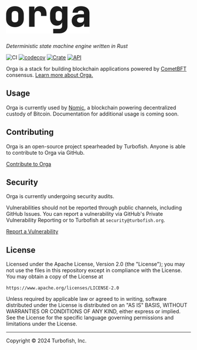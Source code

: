 <h1 align="left">
<picture>
  <source media="(prefers-color-scheme: dark)" srcset="./orga-dark.svg">
  <source media="(prefers-color-scheme: light)" srcset="./orga.svg">
  <img alt="orga" src="./orga.svg">
</picture>
</h1>

*Deterministic state machine engine written in Rust*

![CI](https://github.com/turbofish-org/orga/actions/workflows/ci.yml/badge.svg)
[![codecov](https://codecov.io/gh/turbofish-org/orga/branch/develop/graph/badge.svg?token=ZYA7B56825)](https://codecov.io/gh/turbofish-org/orga)
[![Crate](https://img.shields.io/crates/v/orga.svg)](https://crates.io/crates/orga)
[![API](https://docs.rs/orga/badge.svg)](https://docs.rs/orga)

Orga is a stack for building blockchain applications powered by [CometBFT](https://github.com/cometbft/cometbft) consensus. [Learn more about Orga.](https://turbofish.org/blog/orga)

## Usage

Orga is currently used by [Nomic](https://github.com/nomic-io/nomic), a blockchain powering decentralized custody of Bitcoin. Documentation for additional usage is coming soon.

## Contributing

Orga is an open-source project spearheaded by Turbofish. Anyone is able to contribute to Orga via GitHub.

[Contribute to Orga](https://github.com/turbofish-io/orga/contribute)

## Security

Orga is currently undergoing security audits.

Vulnerabilities should not be reported through public channels, including GitHub Issues. You can report a vulnerability via GitHub's Private Vulnerability Reporting or to Turbofish at `security@turbofish.org`.

[Report a Vulnerability](https://github.com/turbofish-io/orga/security/advisories/new)

## License

Licensed under the Apache License, Version 2.0 (the "License"); you may not use the files in this repository except in compliance with the License. You may obtain a copy of the License at

    https://www.apache.org/licenses/LICENSE-2.0

Unless required by applicable law or agreed to in writing, software distributed under the License is distributed on an "AS IS" BASIS, WITHOUT WARRANTIES OR CONDITIONS OF ANY KIND, either express or implied. See the License for the specific language governing permissions and limitations under the License.

---

Copyright © 2024 Turbofish, Inc.